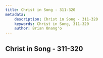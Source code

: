 ```yaml
---
title: Christ in Song - 311-320
metadata:
    description: Christ in Song - 311-320
    keywords: Christ in Song, 311-320
    author: Brian Onang'o
---
```



## Christ in Song - 311-320
  